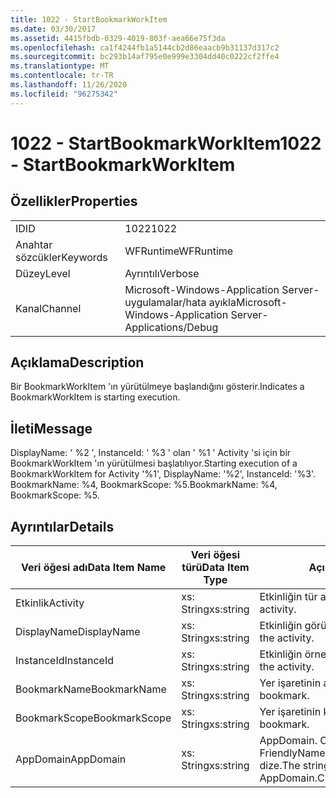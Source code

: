 ```yaml
---
title: 1022 - StartBookmarkWorkItem
ms.date: 03/30/2017
ms.assetid: 4415fbdb-0329-4019-803f-aea66e75f3da
ms.openlocfilehash: ca1f4244fb1a5144cb2d86eaacb9b31137d317c2
ms.sourcegitcommit: bc293b14af795e0e999e3304dd40c0222cf2ffe4
ms.translationtype: MT
ms.contentlocale: tr-TR
ms.lasthandoff: 11/26/2020
ms.locfileid: "96275342"
---
```

# <a name="1022---startbookmarkworkitem"></a><span data-ttu-id="27e62-102">1022 - StartBookmarkWorkItem</span><span class="sxs-lookup"><span data-stu-id="27e62-102">1022 - StartBookmarkWorkItem</span></span>

## <a name="properties"></a><span data-ttu-id="27e62-103">Özellikler</span><span class="sxs-lookup"><span data-stu-id="27e62-103">Properties</span></span>  
  
|||  
|-|-|  
|<span data-ttu-id="27e62-104">ID</span><span class="sxs-lookup"><span data-stu-id="27e62-104">ID</span></span>|<span data-ttu-id="27e62-105">1022</span><span class="sxs-lookup"><span data-stu-id="27e62-105">1022</span></span>|  
|<span data-ttu-id="27e62-106">Anahtar sözcükler</span><span class="sxs-lookup"><span data-stu-id="27e62-106">Keywords</span></span>|<span data-ttu-id="27e62-107">WFRuntime</span><span class="sxs-lookup"><span data-stu-id="27e62-107">WFRuntime</span></span>|  
|<span data-ttu-id="27e62-108">Düzey</span><span class="sxs-lookup"><span data-stu-id="27e62-108">Level</span></span>|<span data-ttu-id="27e62-109">Ayrıntılı</span><span class="sxs-lookup"><span data-stu-id="27e62-109">Verbose</span></span>|  
|<span data-ttu-id="27e62-110">Kanal</span><span class="sxs-lookup"><span data-stu-id="27e62-110">Channel</span></span>|<span data-ttu-id="27e62-111">Microsoft-Windows-Application Server-uygulamalar/hata ayıkla</span><span class="sxs-lookup"><span data-stu-id="27e62-111">Microsoft-Windows-Application Server-Applications/Debug</span></span>|  
  
## <a name="description"></a><span data-ttu-id="27e62-112">Açıklama</span><span class="sxs-lookup"><span data-stu-id="27e62-112">Description</span></span>  

 <span data-ttu-id="27e62-113">Bir BookmarkWorkItem 'ın yürütülmeye başlandığını gösterir.</span><span class="sxs-lookup"><span data-stu-id="27e62-113">Indicates a BookmarkWorkItem is starting execution.</span></span>  
  
## <a name="message"></a><span data-ttu-id="27e62-114">İleti</span><span class="sxs-lookup"><span data-stu-id="27e62-114">Message</span></span>  

 <span data-ttu-id="27e62-115">DisplayName: ' %2 ', InstanceId: ' %3 ' olan ' %1 ' Activity 'si için bir BookmarkWorkItem 'ın yürütülmesi başlatılıyor.</span><span class="sxs-lookup"><span data-stu-id="27e62-115">Starting execution of a BookmarkWorkItem for Activity '%1', DisplayName: '%2', InstanceId: '%3'.</span></span>  <span data-ttu-id="27e62-116">BookmarkName: %4, BookmarkScope: %5.</span><span class="sxs-lookup"><span data-stu-id="27e62-116">BookmarkName: %4, BookmarkScope: %5.</span></span>  
  
## <a name="details"></a><span data-ttu-id="27e62-117">Ayrıntılar</span><span class="sxs-lookup"><span data-stu-id="27e62-117">Details</span></span>  
  
|<span data-ttu-id="27e62-118">Veri öğesi adı</span><span class="sxs-lookup"><span data-stu-id="27e62-118">Data Item Name</span></span>|<span data-ttu-id="27e62-119">Veri öğesi türü</span><span class="sxs-lookup"><span data-stu-id="27e62-119">Data Item Type</span></span>|<span data-ttu-id="27e62-120">Açıklama</span><span class="sxs-lookup"><span data-stu-id="27e62-120">Description</span></span>|  
|--------------------|--------------------|-----------------|  
|<span data-ttu-id="27e62-121">Etkinlik</span><span class="sxs-lookup"><span data-stu-id="27e62-121">Activity</span></span>|<span data-ttu-id="27e62-122">xs: String</span><span class="sxs-lookup"><span data-stu-id="27e62-122">xs:string</span></span>|<span data-ttu-id="27e62-123">Etkinliğin tür adı.</span><span class="sxs-lookup"><span data-stu-id="27e62-123">The type name of the activity.</span></span>|  
|<span data-ttu-id="27e62-124">DisplayName</span><span class="sxs-lookup"><span data-stu-id="27e62-124">DisplayName</span></span>|<span data-ttu-id="27e62-125">xs: String</span><span class="sxs-lookup"><span data-stu-id="27e62-125">xs:string</span></span>|<span data-ttu-id="27e62-126">Etkinliğin görünen adı.</span><span class="sxs-lookup"><span data-stu-id="27e62-126">The display name of the activity.</span></span>|  
|<span data-ttu-id="27e62-127">InstanceId</span><span class="sxs-lookup"><span data-stu-id="27e62-127">InstanceId</span></span>|<span data-ttu-id="27e62-128">xs: String</span><span class="sxs-lookup"><span data-stu-id="27e62-128">xs:string</span></span>|<span data-ttu-id="27e62-129">Etkinliğin örnek kimliği.</span><span class="sxs-lookup"><span data-stu-id="27e62-129">The instance id of the activity.</span></span>|  
|<span data-ttu-id="27e62-130">BookmarkName</span><span class="sxs-lookup"><span data-stu-id="27e62-130">BookmarkName</span></span>|<span data-ttu-id="27e62-131">xs: String</span><span class="sxs-lookup"><span data-stu-id="27e62-131">xs:string</span></span>|<span data-ttu-id="27e62-132">Yer işaretinin adı.</span><span class="sxs-lookup"><span data-stu-id="27e62-132">The name of the bookmark.</span></span>|  
|<span data-ttu-id="27e62-133">BookmarkScope</span><span class="sxs-lookup"><span data-stu-id="27e62-133">BookmarkScope</span></span>|<span data-ttu-id="27e62-134">xs: String</span><span class="sxs-lookup"><span data-stu-id="27e62-134">xs:string</span></span>|<span data-ttu-id="27e62-135">Yer işaretinin kapsamı.</span><span class="sxs-lookup"><span data-stu-id="27e62-135">The scope of the bookmark.</span></span>|  
|<span data-ttu-id="27e62-136">AppDomain</span><span class="sxs-lookup"><span data-stu-id="27e62-136">AppDomain</span></span>|<span data-ttu-id="27e62-137">xs: String</span><span class="sxs-lookup"><span data-stu-id="27e62-137">xs:string</span></span>|<span data-ttu-id="27e62-138">AppDomain. CurrentDomain. FriendlyName tarafından döndürülen dize.</span><span class="sxs-lookup"><span data-stu-id="27e62-138">The string returned by AppDomain.CurrentDomain.FriendlyName.</span></span>|
